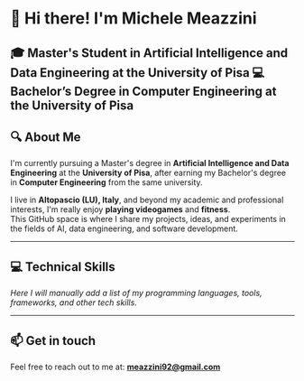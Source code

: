# 👋 Hi there! I'm Michele Meazzini

🎓 Master's Student in Artificial Intelligence and Data Engineering at the University of Pisa
💻 Bachelor’s Degree in Computer Engineering at the University of Pisa
---

## 🔍 About Me

I'm currently pursuing a Master's degree in **Artificial Intelligence and Data Engineering** at the **University of Pisa**, after earning my Bachelor's degree in **Computer Engineering** from the same university.

I live in **Altopascio (LU), Italy**, and beyond my academic and professional interests, I'm really enjoy **playing videogames** and **fitness**.  
This GitHub space is where I share my projects, ideas, and experiments in the fields of AI, data engineering, and software development.

---

## 💻 Technical Skills

*Here I will manually add a list of my programming languages, tools, frameworks, and other tech skills.*

---

## 📫 Get in touch

Feel free to reach out to me at: **[meazzini92@gmail.com](mailto:meazzini92@gmail.com)**
